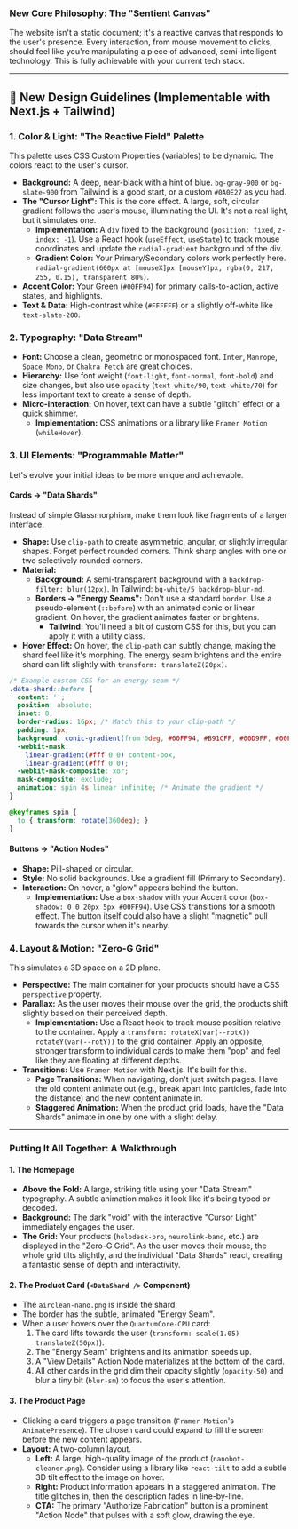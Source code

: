 ### **New Core Philosophy: The "Sentient Canvas"**

The website isn't a static document; it's a reactive canvas that responds to the user's presence. Every interaction, from mouse movement to clicks, should feel like you're manipulating a piece of advanced, semi-intelligent technology. This is fully achievable with your current tech stack.

---

## 🎨 New Design Guidelines (Implementable with Next.js + Tailwind)

### 1. Color & Light: "The Reactive Field" Palette

This palette uses CSS Custom Properties (variables) to be dynamic. The colors react to the user's cursor.

*   **Background:** A deep, near-black with a hint of blue. `bg-gray-900` or `bg-slate-900` from Tailwind is a good start, or a custom `#0A0E27` as you had.
*   **The "Cursor Light":** This is the core effect. A large, soft, circular gradient follows the user's mouse, illuminating the UI. It's not a real light, but it simulates one.
    *   **Implementation:** A `div` fixed to the background (`position: fixed`, `z-index: -1`). Use a React hook (`useEffect`, `useState`) to track mouse coordinates and update the `radial-gradient` background of the div.
    *   **Gradient Color:** Your Primary/Secondary colors work perfectly here. `radial-gradient(600px at [mouseX]px [mouseY]px, rgba(0, 217, 255, 0.15), transparent 80%)`.
*   **Accent Color:** Your Green (`#00FF94`) for primary calls-to-action, active states, and highlights.
*   **Text & Data:** High-contrast white (`#FFFFFF`) or a slightly off-white like `text-slate-200`.

### 2. Typography: "Data Stream"

*   **Font:** Choose a clean, geometric or monospaced font. `Inter`, `Manrope`, `Space Mono`, or `Chakra Petch` are great choices.
*   **Hierarchy:** Use font weight (`font-light`, `font-normal`, `font-bold`) and size changes, but also use `opacity` (`text-white/90`, `text-white/70`) for less important text to create a sense of depth.
*   **Micro-interaction:** On hover, text can have a subtle "glitch" effect or a quick shimmer.
    *   **Implementation:** CSS animations or a library like `Framer Motion` (`whileHover`).

### 3. UI Elements: "Programmable Matter"

Let's evolve your initial ideas to be more unique and achievable.

#### **Cards -> "Data Shards"**

Instead of simple Glassmorphism, make them look like fragments of a larger interface.

*   **Shape:** Use `clip-path` to create asymmetric, angular, or slightly irregular shapes. Forget perfect rounded corners. Think sharp angles with one or two selectively rounded corners.
*   **Material:**
    *   **Background:** A semi-transparent background with a `backdrop-filter: blur(12px)`. In Tailwind: `bg-white/5 backdrop-blur-md`.
    *   **Borders -> "Energy Seams":** Don't use a standard `border`. Use a pseudo-element (`::before`) with an animated conic or linear gradient. On hover, the gradient animates faster or brightens.
        *   **Tailwind:** You'll need a bit of custom CSS for this, but you can apply it with a utility class.
*   **Hover Effect:** On hover, the `clip-path` can subtly change, making the shard feel like it's morphing. The energy seam brightens and the entire shard can lift slightly with `transform: translateZ(20px)`.

```css
/* Example custom CSS for an energy seam */
.data-shard::before {
  content: '';
  position: absolute;
  inset: 0;
  border-radius: 16px; /* Match this to your clip-path */
  padding: 1px;
  background: conic-gradient(from 0deg, #00FF94, #B91CFF, #00D9FF, #00FF94);
  -webkit-mask:
    linear-gradient(#fff 0 0) content-box,
    linear-gradient(#fff 0 0);
  -webkit-mask-composite: xor;
  mask-composite: exclude;
  animation: spin 4s linear infinite; /* Animate the gradient */
}

@keyframes spin {
  to { transform: rotate(360deg); }
}
```

#### **Buttons -> "Action Nodes"**

*   **Shape:** Pill-shaped or circular.
*   **Style:** No solid backgrounds. Use a gradient fill (Primary to Secondary).
*   **Interaction:** On hover, a "glow" appears behind the button.
    *   **Implementation:** Use a `box-shadow` with your Accent color (`box-shadow: 0 0 20px 5px #00FF94`). Use CSS transitions for a smooth effect. The button itself could also have a slight "magnetic" pull towards the cursor when it's nearby.

### 4. Layout & Motion: "Zero-G Grid"

This simulates a 3D space on a 2D plane.

*   **Perspective:** The main container for your products should have a CSS `perspective` property.
*   **Parallax:** As the user moves their mouse over the grid, the products shift slightly based on their perceived depth.
    *   **Implementation:** Use a React hook to track mouse position relative to the container. Apply a `transform: rotateX(var(--rotX)) rotateY(var(--rotY))` to the grid container. Apply an opposite, stronger transform to individual cards to make them "pop" and feel like they are floating at different depths.
*   **Transitions:** Use `Framer Motion` with Next.js. It's built for this.
    *   **Page Transitions:** When navigating, don't just switch pages. Have the old content animate out (e.g., break apart into particles, fade into the distance) and the new content animate in.
    *   **Staggered Animation:** When the product grid loads, have the "Data Shards" animate in one by one with a slight delay.

---

### Putting It All Together: A Walkthrough

#### **1. The Homepage**

*   **Above the Fold:** A large, striking title using your "Data Stream" typography. A subtle animation makes it look like it's being typed or decoded.
*   **Background:** The dark "void" with the interactive "Cursor Light" immediately engages the user.
*   **The Grid:** Your products (`holodesk-pro`, `neurolink-band`, etc.) are displayed in the "Zero-G Grid". As the user moves their mouse, the whole grid tilts slightly, and the individual "Data Shards" react, creating a fantastic sense of depth and interactivity.

#### **2. The Product Card (`<DataShard />` Component)**

*   The `airclean-nano.png` is inside the shard.
*   The border has the subtle, animated "Energy Seam".
*   When a user hovers over the `QuantumCore-CPU` card:
    1.  The card lifts towards the user (`transform: scale(1.05) translateZ(50px)`).
    2.  The "Energy Seam" brightens and its animation speeds up.
    3.  A "View Details" Action Node materializes at the bottom of the card.
    4.  All other cards in the grid dim their opacity slightly (`opacity-50`) and blur a tiny bit (`blur-sm`) to focus the user's attention.

#### **3. The Product Page**

*   Clicking a card triggers a page transition (`Framer Motion`'s `AnimatePresence`). The chosen card could expand to fill the screen before the new content appears.
*   **Layout:** A two-column layout.
    *   **Left:** A large, high-quality image of the product (`nanobot-cleaner.png`). Consider using a library like `react-tilt` to add a subtle 3D tilt effect to the image on hover.
    *   **Right:** Product information appears in a staggered animation. The title glitches in, then the description fades in line-by-line.
    *   **CTA:** The primary "Authorize Fabrication" button is a prominent "Action Node" that pulses with a soft glow, drawing the eye.

